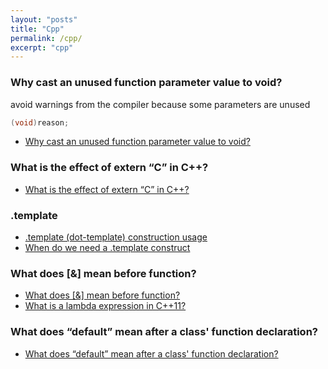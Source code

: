 ```yaml
---
layout: "posts"
title: "Cpp"
permalink: /cpp/
excerpt: "cpp"
---
```


### Why cast an unused function parameter value to void?

avoid warnings from the compiler because some parameters are unused

```cpp
(void)reason;
```

- [Why cast an unused function parameter value to void?](https://stackoverflow.com/questions/4647665/why-cast-an-unused-function-parameter-value-to-void)


### What is the effect of extern “C” in C++?

- [What is the effect of extern “C” in C++?](https://stackoverflow.com/questions/1041866/what-is-the-effect-of-extern-c-in-c)

### .template

- [.template (dot-template) construction usage](https://stackoverflow.com/questions/8463368/template-dot-template-construction-usage)
- [When do we need a .template construct](https://stackoverflow.com/questions/3499101/when-do-we-need-a-template-construct)

### What does [&] mean before function?

- [What does [&] mean before function?](https://stackoverflow.com/questions/39789125/what-does-mean-before-function)
- [What is a lambda expression in C++11?](https://stackoverflow.com/questions/7627098/what-is-a-lambda-expression-in-c11)

### What does “default” mean after a class' function declaration?

- [What does “default” mean after a class' function declaration?](https://stackoverflow.com/questions/6502828/what-does-default-mean-after-a-class-function-declaration)
